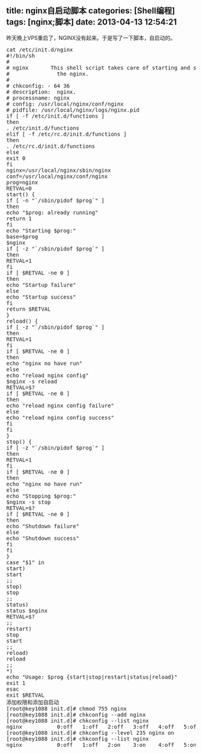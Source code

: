 title: nginx自启动脚本
categories: [Shell编程]
tags: [nginx;脚本]
date: 2013-04-13 12:54:21
---
昨天晚上VPS重启了，NGINX没有起来。于是写了一下脚本，自启动的。
<pre>
cat /etc/init.d/nginx
#!/bin/sh
#
# nginx       This shell script takes care of starting and stopping
#               the nginx.
#
# chkconfig: - 64 36
# description:  nginx.
# processname: nginx
# config: /usr/local/nginx/conf/nginx
# pidfile: /usr/local/nginx/logs/nginx.pid
if [ -f /etc/init.d/functions ]
then
. /etc/init.d/functions
elif [ -f /etc/rc.d/init.d/functions ]
then
. /etc/rc.d/init.d/functions
else
exit 0
fi
nginx=/usr/local/nginx/sbin/nginx
conf=/usr/local/nginx/conf/nginx
prog=nginx
RETVAL=0
start() {
if [ -n "`/sbin/pidof $prog`" ]
then
echo "$prog: already running"
return 1
fi
echo "Starting $prog:"
base=$prog
$nginx
if [ -z "`/sbin/pidof $prog`" ]
then
RETVAL=1
fi
if [ $RETVAL -ne 0 ]
then
echo "Startup failure"
else
echo "Startup success"
fi
return $RETVAL
}
reload() {
if [ -z "`/sbin/pidof $prog`" ]
then
RETVAL=1
fi
if [ $RETVAL -ne 0 ]
then
echo "nginx no have run"
else
echo "reload nginx config"
$nginx -s reload
RETVAL=$?
if [ $RETVAL -ne 0 ]
then
echo "reload nginx config failure"
else
echo "reload nginx config success"
fi
fi
}
stop() {
if [ -z "`/sbin/pidof $prog`" ]
then
RETVAL=1
fi
if [ $RETVAL -ne 0 ]
then
echo "nginx no have run"
else
echo "Stopping $prog:"
$nginx -s stop
RETVAL=$?
if [ $RETVAL -ne 0 ]
then
echo "Shutdown failure"
else
echo "Shutdown success"
fi
fi
}
case "$1" in
start)
start
;;
stop)
stop
;;
status)
status $nginx
RETVAL=$?
;;
restart)
stop
start
;;
reload)
reload
;;
*)
echo "Usage: $prog {start|stop|restart|status|reload}"
exit 1
esac
exit $RETVAL
添加权限和添加自启动
[root@key1088 init.d]# chmod 755 nginx
[root@key1088 init.d]# chkconfig --add nginx
[root@key1088 init.d]# chkconfig --list nginx
nginx           0:off   1:off   2:off   3:off   4:off   5:off   6:off
[root@key1088 init.d]# chkconfig --level 235 nginx on
[root@key1088 init.d]# chkconfig --list nginx
nginx           0:off   1:off   2:on    3:on    4:off   5:on    6:off
</pre>